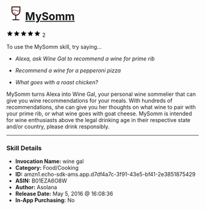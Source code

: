 # &nbsp;<img src="skill_icon" alt="MySomm icon" width="36"> [MySomm](http://alexa.amazon.com/#skills/amzn1.echo-sdk-ams.app.d7df4a7c-3f91-43e5-bf41-2e3851875429)
![5 stars](../../images/ic_star_black_18dp_1x.png)![5 stars](../../images/ic_star_black_18dp_1x.png)![5 stars](../../images/ic_star_black_18dp_1x.png)![5 stars](../../images/ic_star_black_18dp_1x.png)![5 stars](../../images/ic_star_black_18dp_1x.png) 2

To use the MySomm skill, try saying...

* *Alexa, ask Wine Gal to recommend a wine for prime rib*

* *Recommend a wine for a pepperoni pizza*

* *What goes with a roast chicken?*

MySomm turns Alexa into Wine Gal, your personal wine sommelier that can give you wine recommendations for your meals. With hundreds of recommendations, she can give you her thoughts on what wine to pair with your prime rib, or what wine goes with goat cheese. MySomm is intended for wine enthusiasts above the legal drinking age in their respective state and/or country, please drink responsibly.

***

### Skill Details

* **Invocation Name:** wine gal
* **Category:** Food/Cooking
* **ID:** amzn1.echo-sdk-ams.app.d7df4a7c-3f91-43e5-bf41-2e3851875429
* **ASIN:** B01EZA6O8W
* **Author:** Asolana
* **Release Date:** May 5, 2016 @ 16:08:36
* **In-App Purchasing:** No
